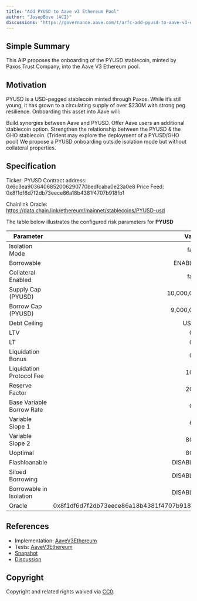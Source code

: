 ```yaml
---
title: "Add PYUSD to Aave v3 Ethereum Pool"
author: "JosepBove (ACI)"
discussions: "https://governance.aave.com/t/arfc-add-pyusd-to-aave-v3-ethereum-market/16218/"
---
```


## Simple Summary

This AIP proposes the onboarding of the PYUSD stablecoin, minted by Paxos Trust Company, into the Aave V3 Ethereum pool.

## Motivation

PYUSD is a USD-pegged stablecoin minted through Paxos. While it’s still young, it has grown to a circulating supply of over $230M with strong peg resilience. Onboarding this asset into Aave will:

Build synergies between Aave and PYUSD.
Offer Aave users an additional stablecoin option.
Strengthen the relationship between the PYUSD & the GHO stablecoin. (Trident may explore the deployment of a PYUSD/GHO pool)
We propose a PYUSD onboarding outside isolation mode but without collateral properties.

## Specification

Ticker: PYUSD
Contract address: 0x6c3ea9036406852006290770bedfcaba0e23a0e8
Price Feed: 0x8f1df6d7f2db73eece86a18b4381f4707b918fb1

Chainlink Oracle: https://data.chain.link/ethereum/mainnet/stablecoins/PYUSD-usd

The table below illustrates the configured risk parameters for **PYUSD**

| Parameter                 |                                      Value |
| ------------------------- | -----------------------------------------: |
| Isolation Mode            |                                      false |
| Borrowable                |                                    ENABLED |
| Collateral Enabled        |                                      false |
| Supply Cap (PYUSD)        |                                 10,000,000 |
| Borrow Cap (PYUSD)        |                                  9,000,000 |
| Debt Ceiling              |                                      USD 0 |
| LTV                       |                                        0 % |
| LT                        |                                        0 % |
| Liquidation Bonus         |                                        0 % |
| Liquidation Protocol Fee  |                                       10 % |
| Reserve Factor            |                                       20 % |
| Base Variable Borrow Rate |                                        0 % |
| Variable Slope 1          |                                        6 % |
| Variable Slope 2          |                                       80 % |
| Uoptimal                  |                                       80 % |
| Flashloanable             |                                   DISABLED |
| Siloed Borrowing          |                                   DISABLED |
| Borrowable in Isolation   |                                   DISABLED |
| Oracle                    | 0x8f1df6d7f2db73eece86a18b4381f4707b918fb1 |

## References

- Implementation: [AaveV3Ethereum](https://github.com/bgd-labs/aave-proposals-v3/blob/main/src/20240125_AaveV3Ethereum_AddPYUSDToAaveV3EthereumMarket/AaveV3Ethereum_AddPYUSDToAaveV3EthereumMarket_20240125.sol)
- Tests: [AaveV3Ethereum](https://github.com/bgd-labs/aave-proposals-v3/blob/main/src/20240125_AaveV3Ethereum_AddPYUSDToAaveV3EthereumMarket/AaveV3Ethereum_AddPYUSDToAaveV3EthereumMarket_20240125.t.sol)
- [Snapshot](https://snapshot.org/#/aave.eth/proposal/0xb91949efad61b134b913d93b00f73ca8a122259e6d1458cf793f22a0eebfd5d5)
- [Discussion](https://governance.aave.com/t/arfc-add-pyusd-to-aave-v3-ethereum-market/16218/)

## Copyright

Copyright and related rights waived via [CC0](https://creativecommons.org/publicdomain/zero/1.0/).
